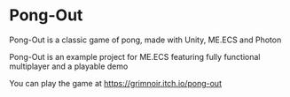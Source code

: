 # Pong-Out

Pong-Out is a classic game of pong, made with Unity, ME.ECS and Photon

Pong-Out is an example project for ME.ECS featuring fully functional multiplayer and a playable demo

You can play the game at https://grimnoir.itch.io/pong-out
